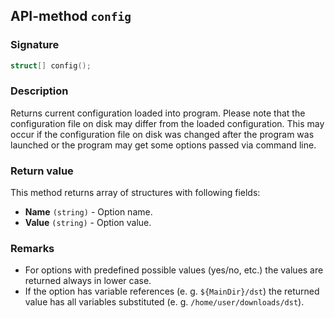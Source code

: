 ## API-method `config`

### Signature
``` c++
struct[] config();
```

### Description
Returns current configuration loaded into program. Please note that the configuration file on disk may differ from the loaded configuration. This may occur if the configuration file on disk was changed after the program was launched or the program may get some options passed via command line.

### Return value
This method returns array of structures with following fields:

- **Name** `(string)` - Option name.
- **Value** `(string)` - Option value.

### Remarks
- For options with predefined possible values (yes/no, etc.) the values are returned always in lower case.
- If the option has variable references (e. g. `${MainDir}/dst`) the returned value has all variables substituted (e. g. `/home/user/downloads/dst`).
